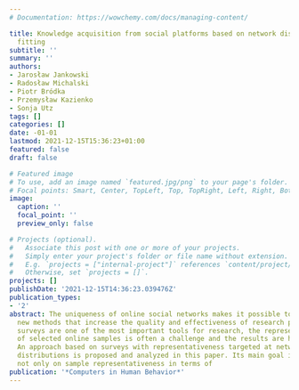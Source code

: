 ```yaml
---
# Documentation: https://wowchemy.com/docs/managing-content/

title: Knowledge acquisition from social platforms based on network distributions
  fitting
subtitle: ''
summary: ''
authors:
- Jarosław Jankowski
- Radosław Michalski
- Piotr Bródka
- Przemysław Kazienko
- Sonja Utz
tags: []
categories: []
date: -01-01
lastmod: 2021-12-15T15:36:23+01:00
featured: false
draft: false

# Featured image
# To use, add an image named `featured.jpg/png` to your page's folder.
# Focal points: Smart, Center, TopLeft, Top, TopRight, Left, Right, BottomLeft, Bottom, BottomRight.
image:
  caption: ''
  focal_point: ''
  preview_only: false

# Projects (optional).
#   Associate this post with one or more of your projects.
#   Simply enter your project's folder or file name without extension.
#   E.g. `projects = ["internal-project"]` references `content/project/deep-learning/index.md`.
#   Otherwise, set `projects = []`.
projects: []
publishDate: '2021-12-15T14:36:23.039476Z'
publication_types:
- '2'
abstract: The uniqueness of online social networks makes it possible to implement
  new methods that increase the quality and effectiveness of research processes. While
  surveys are one of the most important tools for research, the representativeness
  of selected online samples is often a challenge and the results are hardly generalizable.
  An approach based on surveys with representativeness targeted at network measure
  distributions is proposed and analyzed in this paper. Its main goal is to focus
  not only on sample representativeness in terms of
publication: '*Computers in Human Behavior*'
---
```

